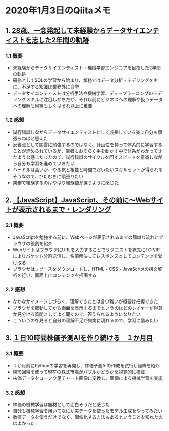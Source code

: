 # 2020年1月3日のQiitaメモ

## 1. [28歳、一念発起して未経験からデータサイエンティストを志した2年間の軌跡](https://qiita.com/toshiyuki_tsutsui/items/5b0956ceb1d7a3cb2d97)

### 1.1 概要

- 未経験からデータサイエンティスト・機械学習エンジニアを目指した2年間の軌跡
- 研修としてSQLの学習から始まり、業務ではデータ分析・モデリングを主に、不足する知識は業務外に自学
- データサイエンティストは分析手法や機械学習、ディープラーニングのモデリングスキルに注目しがちだが、それ以前にビジネスへの理解や扱うデータへの理解も同等もしくはそれ以上に重要

### 1.2 感想

- 試行錯誤しながらデータサイエンティストとして成長している姿に自分も頑張らねばと思えた
- 反省点として闇雲に勉強するのではなく、計画性を持って体系的に学習することが進められているが、筆者もおそらく手を動かす中で体系がわかってきたような感じだったので、試行錯誤のサイクルを回すスピードを意識しながら自分も学習を進めていきたい
- ハードルは高いが、やる気と根性と時間でだいたいスキルセットが得られるそうなので、ひたむきに頑張りたい
- 業務で経験するのはやはり経験値が違うように感じた

## 2. [【JavaScript】JavaScript、その前に〜Webサイトが表示されるまで・レンダリング](https://qiita.com/yukibe/items/91b76d98191940d499c8)

### 2.1 概要

- JavaScriptを勉強する前に、Webページが表示されるまでの簡単な流れとブラウザの役割を紹介
- WebサイトはブラウザにURLを入力することでリクエストを宛先にTCP/IPによりパケット分割送信し、名前解決してレスポンスとしてコンテンツを受け取る
- ブラウザはリソースをダウンロードし、HTML・CSS・JavaScriptの構文解析を行い、画面上にコンテンツを描画する

### 2.2 感想

- なかなかイメージしづらく、理解できたとは言い難いが概要は把握できた
- ブラウザを起動してから画面を表示するまでというのはどのレイヤーが得意か見分ける質問としてよく聞くので、答えられるようになりたい
- こういうのを見ると自分の理解不足が如実に現れるので、学習に励みたい

## 3. [１日10時間株価予測AIを作り続ける　１か月目](https://qiita.com/Lulu_die_Zweite/items/8e5cb713073982353ac3)

### 3.1 概要

- １か月前にPythonの学習を再開し、株価予測AIの作成を試行し経緯を紹介
- 線形回帰を使って現在の株式市場がバブルかどうかを視覚的に検証
- 株価データをローソク足チャート画像に変換し、画像による機械学習を実施

### 3.2 感想

- 株価の機械学習は題材として面白そうだと感じた
- 自分も機械学習を用いてなにか実データを使ったモデル生成をやってみたい
- 数値データを使うだけでなく、画像化する方法もあるということを知れたのはよかった

